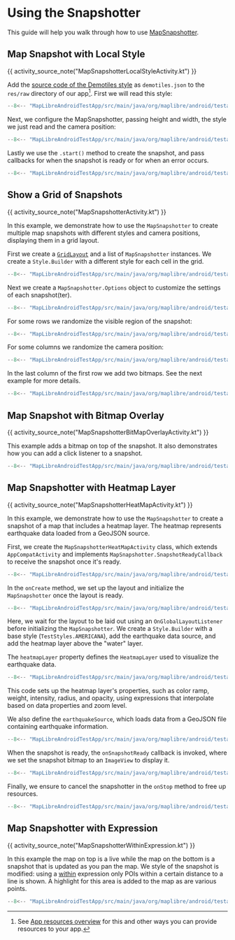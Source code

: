 # Using the Snapshotter

This guide will help you walk through how to use [MapSnapshotter](https://maplibre.org/maplibre-native/android/api/-map-libre%20-native%20-android/org.maplibre.android.snapshotter/-map-snapshotter/index.html).

## Map Snapshot with Local Style

{{ activity_source_note("MapSnapshotterLocalStyleActivity.kt") }}

[//]: # (To get started we will show how to use the map snapshotter with a local style.)

[//]: # ()
[//]: # (<figure markdown="span">)

[//]: # (  ![Map Snapshotter with Local Style]&#40;https://github.com/user-attachments/assets/897452c6-52e3-4e58-828c-4f7366b3ba90&#41;{ width="300" })

[//]: # (</figure>)

Add the [source code of the Demotiles style](https://github.com/maplibre/demotiles/blob/gh-pages/style.json) as `demotiles.json` to the `res/raw` directory of our app[^1]. First we will read this style:

[^1]: See [App resources overview](https://developer.android.com/guide/topics/resources/providing-resources) for this and other ways you can provide resources to your app.

```kotlin
--8<-- "MapLibreAndroidTestApp/src/main/java/org/maplibre/android/testapp/activity/snapshot/MapSnapshotterLocalStyleActivity.kt:readStyleJson"
```

Next, we configure the MapSnapshotter, passing height and width, the style we just read and the camera position:

```kotlin
--8<-- "MapLibreAndroidTestApp/src/main/java/org/maplibre/android/testapp/activity/snapshot/MapSnapshotterLocalStyleActivity.kt:createMapSnapshotter"
```

Lastly we use the `.start()` method to create the snapshot, and pass callbacks for when the snapshot is ready or for when an error occurs.

```kotlin
--8<-- "MapLibreAndroidTestApp/src/main/java/org/maplibre/android/testapp/activity/snapshot/MapSnapshotterLocalStyleActivity.kt:createSnapshot"
```

## Show a Grid of Snapshots

{{ activity_source_note("MapSnapshotterActivity.kt") }}

In this example, we demonstrate how to use the `MapSnapshotter` to create multiple map snapshots with different styles and camera positions, displaying them in a grid layout.

[//]: # (<figure markdown="span">)

[//]: # (  ![Map Snapshotter]&#40;https://dwxvn1oqw6mkc.cloudfront.net/android-documentation-resources/map_snapshotter.png&#41;{ width="300" })

[//]: # (</figure>)

First we create a [`GridLayout`](https://developer.android.com/reference/kotlin/android/widget/GridLayout) and a list of `MapSnapshotter` instances. We create a `Style.Builder` with a different style for each cell in the grid.

```kotlin
--8<-- "MapLibreAndroidTestApp/src/main/java/org/maplibre/android/testapp/activity/snapshot/MapSnapshotterActivity.kt:styleBuilder"
```

Next we create a `MapSnapshotter.Options` object to customize the settings of each snapshot(ter).

```kotlin
--8<-- "MapLibreAndroidTestApp/src/main/java/org/maplibre/android/testapp/activity/snapshot/MapSnapshotterActivity.kt:mapSnapShotterOptions"
```

For some rows we randomize the visible region of the snapshot:

```kotlin
--8<-- "MapLibreAndroidTestApp/src/main/java/org/maplibre/android/testapp/activity/snapshot/MapSnapshotterActivity.kt:setRegion"
```

For some columns we randomize the camera position:

```kotlin
--8<-- "MapLibreAndroidTestApp/src/main/java/org/maplibre/android/testapp/activity/snapshot/MapSnapshotterActivity.kt:setCameraPosition"
```

In the last column of the first row we add two bitmaps. See the next example for more details.

```kotlin
--8<-- "MapLibreAndroidTestApp/src/main/java/org/maplibre/android/testapp/activity/snapshot/MapSnapshotterActivity.kt:addMarkerLayer"
```

## Map Snapshot with Bitmap Overlay

{{ activity_source_note("MapSnapshotterBitMapOverlayActivity.kt") }}

This example adds a bitmap on top of the snapshot. It also demonstrates how you can add a click listener to a snapshot.

[//]: # ()
[//]: # (<figure markdown="span">)

[//]: # (  ![Screenshot of Map Snapshot with Bitmap Overlay]&#40;https://dwxvn1oqw6mkc.cloudfront.net/android-documentation-resources/map_snapshot_with_bitmap_overlay.png&#41;{ width="300" })

[//]: # (</figure>)


```kotlin title="MapSnapshotterBitMapOverlayActivity.kt"
--8<-- "MapLibreAndroidTestApp/src/main/java/org/maplibre/android/testapp/activity/snapshot/MapSnapshotterBitMapOverlayActivity.kt"
```

## Map Snapshotter with Heatmap Layer

{{ activity_source_note("MapSnapshotterHeatMapActivity.kt") }}

In this example, we demonstrate how to use the `MapSnapshotter` to create a snapshot of a map that includes a heatmap layer. The heatmap represents earthquake data loaded from a GeoJSON source.

[//]: # ()
[//]: # (<figure markdown="span">)

[//]: # (  ![Screenshot of Snapshotter with Heatmap]&#40;https://dwxvn1oqw6mkc.cloudfront.net/android-documentation-resources/snapshotter_headmap_screenshot.png&#41;{ width="300" })

[//]: # (</figure>)

First, we create the `MapSnapshotterHeatMapActivity` class, which extends `AppCompatActivity` and implements `MapSnapshotter.SnapshotReadyCallback` to receive the snapshot once it's ready.

```kotlin
--8<-- "MapLibreAndroidTestApp/src/main/java/org/maplibre/android/testapp/activity/snapshot/MapSnapshotterHeatMapActivity.kt:class_declaration"
```

In the `onCreate` method, we set up the layout and initialize the `MapSnapshotter` once the layout is ready.

```kotlin
--8<-- "MapLibreAndroidTestApp/src/main/java/org/maplibre/android/testapp/activity/snapshot/MapSnapshotterHeatMapActivity.kt:onCreate"
```

Here, we wait for the layout to be laid out using an `OnGlobalLayoutListener` before initializing the `MapSnapshotter`. We create a `Style.Builder` with a base style (`TestStyles.AMERICANA`), add the earthquake data source, and add the heatmap layer above the "water" layer.

The `heatmapLayer` property defines the `HeatmapLayer` used to visualize the earthquake data.

```kotlin
--8<-- "MapLibreAndroidTestApp/src/main/java/org/maplibre/android/testapp/activity/snapshot/MapSnapshotterHeatMapActivity.kt:heatmapLayer"
```

This code sets up the heatmap layer's properties, such as color ramp, weight, intensity, radius, and opacity, using expressions that interpolate based on data properties and zoom level.

We also define the `earthquakeSource`, which loads data from a GeoJSON file containing earthquake information.

```kotlin
--8<-- "MapLibreAndroidTestApp/src/main/java/org/maplibre/android/testapp/activity/snapshot/MapSnapshotterHeatMapActivity.kt:earthquakeSource"
```

When the snapshot is ready, the `onSnapshotReady` callback is invoked, where we set the snapshot bitmap to an `ImageView` to display it.

```kotlin
--8<-- "MapLibreAndroidTestApp/src/main/java/org/maplibre/android/testapp/activity/snapshot/MapSnapshotterHeatMapActivity.kt:onSnapshotReady"
```

Finally, we ensure to cancel the snapshotter in the `onStop` method to free up resources.

```kotlin
--8<-- "MapLibreAndroidTestApp/src/main/java/org/maplibre/android/testapp/activity/snapshot/MapSnapshotterHeatMapActivity.kt:onStop"
```


## Map Snapshotter with Expression

{{ activity_source_note("MapSnapshotterWithinExpression.kt") }}

In this example the map on top is a live while the map on the bottom is a snapshot that is updated as you pan the map. We style of the snapshot is modified: using a [within](https://maplibre.org/maplibre-style-spec/expressions/#within) expression only POIs within a certain distance to a line is shown. A highlight for this area is added to the map as are various points.

[//]: # ()
[//]: # (<figure markdown="span">)

[//]: # (  ![Screenshot of Map Snapshot with Expression]&#40;https://github.com/user-attachments/assets/e75922ad-6115-4549-bcb7-7a40e03a81f4&#41;{ width="300" })

[//]: # (</figure>)

```kotlin title="MapSnapshotterWithinExpression.kt"
--8<-- "MapLibreAndroidTestApp/src/main/java/org/maplibre/android/testapp/activity/turf/MapSnapshotterWithinExpression.kt"
```
